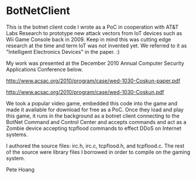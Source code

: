 # BotNetClient
This is the botnet client code I wrote as a PoC in cooperation with AT&amp;T Labs Research to prototype new attack vectors from IoT devices such as Wii Game Console back in 2009.  Keep in mind this was cutting edge research at the time and term IoT was not invented yet.  We referred to it as "Intelligent Electronics Devices" in the paper. :)

My work was presented at the December 2010 Annual Computer Security Applications Conference below.  

http://www.acsac.org/2010/program/case/wed-1030-Coskun-paper.pdf 

http://www.acsac.org/2010/program/case/wed-1030-Coskun.pdf

We took a popular video game, embedded this code into the game and made it available for download for free as a PoC.  Once they load and play this game, it runs in the background as a botnet client connecting to the BotNet Command and Control Center and accepts commands and act as a Zombie device accepting tcpflood commands to effect DDoS on Internet systems.

I authored the source files: irc.h, irc.c, tcpflood.h, and tcpflood.c.  The rest of the source were library files I borrowed in order to compile on the gaming system.

Pete Hoang

